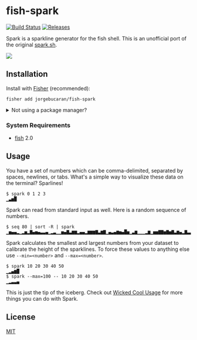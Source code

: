 # fish-spark

[![Build Status](https://img.shields.io/travis/jorgebucaran/fish-spark.svg)](https://travis-ci.org/jorgebucaran/fish-spark)
[![Releases](https://img.shields.io/github/release/jorgebucaran/fish-spark.svg?label=latest)](https://github.com/jorgebucaran/fish-spark/releases)

Spark is a sparkline generator for the fish shell. This is an unofficial port of the original [spark.sh](https://github.com/holman/spark).

![](https://gitcdn.link/repo/jorgebucaran/789d7e2c08a968c7370ddbbff2c7c125/raw/3ea3780910872ca0a60d234723704a962c399187/fish-spark.svg)

## Installation

Install with [Fisher](https://github.com/jorgebucaran/fisher) (recommended):

```
fisher add jorgebucaran/fish-spark
```

<details>
<summary>Not using a package manager?</summary>

---

Copy [`spark.fish`](spark.fish) to any directory on your function path.

```fish
set -q XDG_CONFIG_HOME; or set XDG_CONFIG_HOME ~/.config
curl https://git.io/spark.fish --create-dirs -sLo $XDG_CONFIG_HOME/fish/functions/spark.fish
```

To uninstall, remove the file.

</details>

### System Requirements

- [fish](https://github.com/fish-shell/fish-shell) 2.0

## Usage

You have a set of numbers which can be comma-delimited, separated by spaces, newlines, or tabs. What's a simple way to visualize these data on the terminal? Sparlines!

```console
$ spark 0 1 2 3
▁▃▅█
```

Spark can read from standard input as well. Here is a random sequence of numbers.

```console
$ seq 80 | sort -R | spark
▁▅▄▄▂▁▂▅▂▇▄▅▄▃▃▄▁▂▃▁▁▅▄▇▃▆▆▂▄▄▂▆▆▆▇▃▆▇▁▄▃▄▆▅▄█▅▁▃▆▁▁▁▂▆▁▅▅▇▇▅▇▅▇▃▆▄▂▇▃▃▅▂▁▇▆▂▇▂▃
```

Spark calculates the smallest and largest numbers from your dataset to calibrate the height of the sparklines. To force these values to anything else use `--min=<number>` and `--max=<number>`.

```console
$ spark 10 20 30 40 50
▁▂▄▆█
$ spark --max=100 -- 10 20 30 40 50
▁▂▃▃▄
```

This is just the tip of the iceberg. Check out [Wicked Cool Usage](https://github.com/holman/spark/wiki/Wicked-Cool-Usage) for more things you can do with Spark.

## License

[MIT](LICENSE.md)
